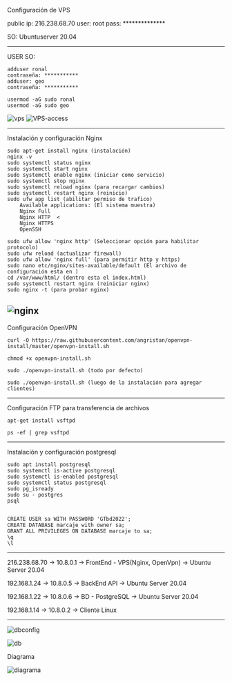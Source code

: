 Configuración de VPS

public ip: 216.238.68.70
user: root
pass: **************

SO: Ubuntuserver 20.04


---------------------------------
USER SO:

	adduser ronal
	contraseña: ***********
	adduser: geo
	contraseña: ***********

	usermod -aG sudo ronal
	usermod -aG sudo geo

![vps](https://user-images.githubusercontent.com/99605908/192432411-1b18e537-ce11-4c97-a873-676bf3404390.png)
![VPS-access](https://user-images.githubusercontent.com/99605908/192432446-266a5cd5-15bf-483e-a3ab-f66efd9cef0b.png)

------------------------------------------

Instalación y configuración Nginx

	sudo apt-get install nginx (instalación)
	nginx -v
	sudo systemctl status nginx
	sudo systemctl start nginx
	sudo systemctl enable nginx (iniciar como servicio)
	sudo systemctl stop nginx
	sudo systemctl reload nginx (para recargar cambios)
	sudo systemctl restart nginx (reinicio)
	sudo ufw app list (abilitar permiso de trafico)
		Available applications: (El sistema muestra)
		Nginx Full
		Nginx HTTP  <
		Nginx HTTPS  
		OpenSSH
		
	sudo ufw allow 'nginx http' (Seleccionar opción para habilitar protocolo)
	sudo ufw reload (actualizar firewall)
	sudo ufw allow 'nginx full' (para permitir http y https)
	sudo nano etc/nginx/sites-available/default (El archivo de configuración esta en )
	cd /var/www/html/ (dentro esta el index.html)	
	sudo systemctl restart nginx (reiniciar nginx)
	sudo nginx -t (para probar nginx)
	
![nginx](https://user-images.githubusercontent.com/99605908/192432462-c80965fd-9b70-433b-b486-6040b981c0f1.png)
--------------------------------------------------------------------------------------

Configuración OpenVPN

	curl -O https://raw.githubusercontent.com/angristan/openvpn-install/master/openvpn-install.sh

	chmod +x openvpn-install.sh

	sudo ./openvpn-install.sh (todo por defecto)

	sudo ./openvpn-install.sh (luego de la instalación para agregar clientes)


--------------------------------------------------------------------------------------

Configuración FTP para transferencia de archivos

	apt-get install vsftpd

	ps -ef | grep vsftpd
-------------------------------------------------------------------------------------

Instalación y configuración postgresql

	sudo apt install postgresql
	sudo systemctl is-active postgresql
	sudo systemctl is-enabled postgresql
	sudo systemctl status postgresql
	sudo pg_isready
	sudo su - postgres
	psql


	CREATE USER sa WITH PASSWORD 'GTbd2022';
	CREATE DATABASE marcaje with owner sa;
	GRANT ALL PRIVILEGES ON DATABASE marcaje to sa;
	\q
	\l
-------------------------------------------------------------------------------------
216.238.68.70 -> 10.8.0.1 -> FrontEnd - VPS(Nginx, OpenVpn) -> Ubuntu Server 20.04

192.168.1.24  -> 10.8.0.5 -> BackEnd API                    -> Ubuntu Server 20.04

192.168.1.22  -> 10.8.0.6 -> BD - PostgreSQL                -> Ubuntu Server 20.04

192.168.1.14  -> 10.8.0.2 -> Cliente Linux

-------------------------------------------------------------------------------------
![dbconfig](https://user-images.githubusercontent.com/99605908/193393112-df36c71c-398f-412c-b4e1-3fcaebc9097e.png)


![db](https://user-images.githubusercontent.com/99605908/193393129-aa98dc08-cf3f-4141-ad12-ce4a061fd664.png)


Diagrama

![diagrama](https://user-images.githubusercontent.com/99605908/193393853-93c94bf3-1d8f-4ef9-860c-189680573be5.png)



